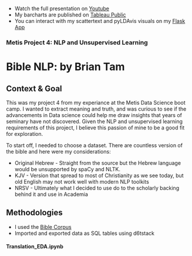 - Watch the full presentation on [Youtube](https://www.youtube.com/watch?v=wm-76yHYsoc&feature=youtu.be)
- My barcharts are published on [Tableau Public](https://public.tableau.com/profile/bgood2me#!/vizhome/Biblebythebooks/BiblebytheBooks?publish=yes)
- You can interact with my scattertext and pyLDAvis visuals on my [Flask App](https://the-bible-app.herokuapp.com/)

### Metis Project 4: NLP and Unsupervised Learning

# Bible NLP: by Brian Tam

## Context & Goal

This was my project 4 from my experiance at the Metis Data Science boot camp. I wanted to extract meaning and truth, and was curious to see if the advancements in Data science could help me draw insights that years of seminary have not discovered. Given the NLP and unsupervised learning requirements of this project, I believe this passion of mine to be a good fit for exploration.

To start off, I needed to choose a dataset. There are countless version of the bible and here were my considerations:
- Original Hebrew - Straight from the source but the Hebrew language would be unsupported by spaCy and NLTK.
- KJV - Version that spread to most of Christianity as we see today, but old English may not work well with modern NLP toolkits
- NRSV - Ultimately what I decided to use do to the scholarly backing behind it and use in Academia 

## Methodologies
- I used the [Bible Corpus](https://www.kaggle.com/oswinrh/bible)
- Imported and exported data as SQL tables using d6tstack
#### Translation_EDA.ipynb

#### 
